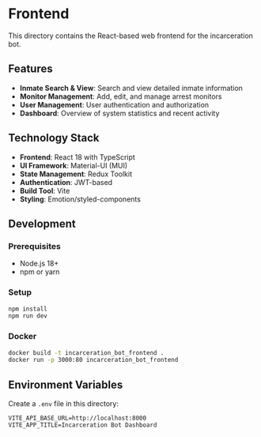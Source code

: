 # Frontend

This directory contains the React-based web frontend for the incarceration bot.

## Features

- **Inmate Search & View**: Search and view detailed inmate information
- **Monitor Management**: Add, edit, and manage arrest monitors
- **User Management**: User authentication and authorization
- **Dashboard**: Overview of system statistics and recent activity

## Technology Stack

- **Frontend**: React 18 with TypeScript
- **UI Framework**: Material-UI (MUI)
- **State Management**: Redux Toolkit
- **Authentication**: JWT-based
- **Build Tool**: Vite
- **Styling**: Emotion/styled-components

## Development

### Prerequisites

- Node.js 18+
- npm or yarn

### Setup

```bash
npm install
npm run dev
```

### Docker

```bash
docker build -t incarceration_bot_frontend .
docker run -p 3000:80 incarceration_bot_frontend
```

## Environment Variables

Create a `.env` file in this directory:

```env
VITE_API_BASE_URL=http://localhost:8000
VITE_APP_TITLE=Incarceration Bot Dashboard
```

